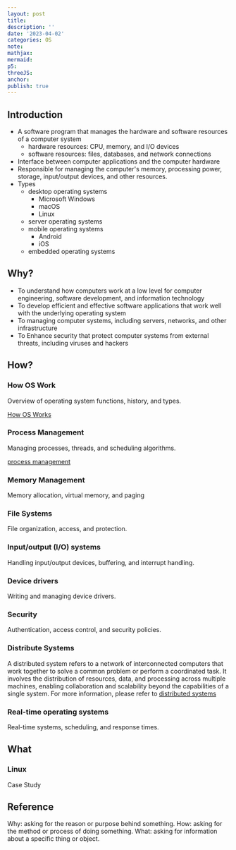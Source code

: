 ```yaml
---
layout: post
title:
description: ''
date: '2023-04-02'
categories: OS
note:
mathjax:
mermaid:
p5:
threeJS:
anchor:
publish: true
---
```


## Introduction

* A software program that manages the hardware and software resources of a computer system
  * hardware resources: CPU, memory, and I/O devices
  * software resources: files, databases, and network connections
* Interface between computer applications and the computer hardware
* Responsible for managing the computer's memory, processing power, storage, input/output devices, and other resources.
* Types
  * desktop operating systems
    * Microsoft Windows
    * macOS
    * Linux
  * server operating systems
  * mobile operating systems
    * Android
    * iOS
  * embedded operating systems

## Why?

* To understand how computers work at a low level for computer engineering, software development, and information technology
* To develop efficient and effective software applications that work well with the underlying operating system
* To managing computer systems, including servers, networks, and other infrastructure 
* To Enhance security that protect computer systems from external threats, including viruses and hackers

## How?

### How OS Work

Overview of operating system functions, history, and types.

[How OS Works]({{site.baseurl}}/os/2021/12/04/how-os-works.html)

### Process Management

Managing processes, threads, and scheduling algorithms.

[process management]({{site.baseurl}}/os/2021/12/24/process-management.html)

### Memory Management

Memory allocation, virtual memory, and paging

### File Systems

File organization, access, and protection.

### Input/output (I/O) systems

Handling input/output devices, buffering, and interrupt handling.

### Device drivers

Writing and managing device drivers.

### Security

Authentication, access control, and security policies.

### Distribute Systems

A distributed system refers to a network of interconnected computers that work together to solve a common problem or perform a coordinated task. It involves the distribution of resources, data, and processing across multiple machines, enabling collaboration and scalability beyond the capabilities of a single system. For more information, please refer to [distributed systems]()

### Real-time operating systems

Real-time systems, scheduling, and response times.

## What

### Linux

Case Study

## Reference

Why: asking for the reason or purpose behind something.
How: asking for the method or process of doing something.
What: asking for information about a specific thing or object.
